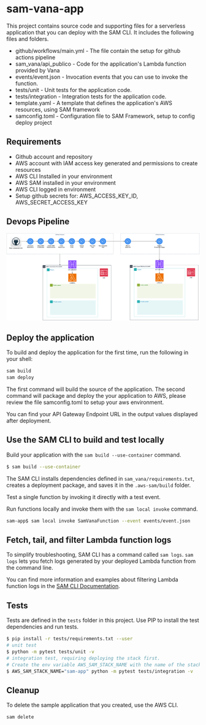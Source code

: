 # sam-vana-app

This project contains source code and supporting files for a serverless application that you can deploy with the SAM CLI. It includes the following files and folders.

- github/workflows/main.yml - The file contain the setup for github actions pipeline
- sam_vana/api_publico - Code for the application's Lambda function provided by Vana
- events/event.json - Invocation events that you can use to invoke the function.
- tests/unit - Unit tests for the application code.
- tests/integration - Integration tests for the application code.
- template.yaml - A template that defines the application's AWS resources, using SAM framework
- samconfig.toml - Configuration file to SAM Framework, setup to config deploy project

## Requirements

- Github account and repository
- AWS account with IAM access key generated and permissions to create resources
- AWS CLI Installed in your environment
- AWS SAM installed in your environment
- AWS CLI logged in environment
- Setup github secrets for: AWS_ACCESS_KEY_ID, AWS_SECRET_ACCESS_KEY

## Devops Pipeline

![Pipeline](/img/vana-pipeline.png "Pipeline")

## Deploy the application

To build and deploy the application for the first time, run the following in your shell:

```bash
sam build
sam deploy
```

The first command will build the source of the application. The second command will package and deploy the your application to AWS, please review the file samconfig.toml to setup your aws environment.

You can find your API Gateway Endpoint URL in the output values displayed after deployment.

## Use the SAM CLI to build and test locally

Build your application with the `sam build --use-container` command.

```bash
$ sam build --use-container
```

The SAM CLI installs dependencies defined in `sam_vana/requirements.txt`, creates a deployment package, and saves it in the `.aws-sam/build` folder.

Test a single function by invoking it directly with a test event.

Run functions locally and invoke them with the `sam local invoke` command.

```bash
sam-app$ sam local invoke SamVanaFunction --event events/event.json
```

## Fetch, tail, and filter Lambda function logs

To simplify troubleshooting, SAM CLI has a command called `sam logs`. `sam logs` lets you fetch logs generated by your deployed Lambda function from the command line.

You can find more information and examples about filtering Lambda function logs in the [SAM CLI Documentation](https://docs.aws.amazon.com/serverless-application-model/latest/developerguide/serverless-sam-cli-logging.html).

## Tests

Tests are defined in the `tests` folder in this project. Use PIP to install the test dependencies and run tests.

```bash
$ pip install -r tests/requirements.txt --user
# unit test
$ python -m pytest tests/unit -v
# integration test, requiring deploying the stack first.
# Create the env variable AWS_SAM_STACK_NAME with the name of the stack we are testing
$ AWS_SAM_STACK_NAME="sam-app" python -m pytest tests/integration -v
```

## Cleanup

To delete the sample application that you created, use the AWS CLI.

```bash
sam delete
```

